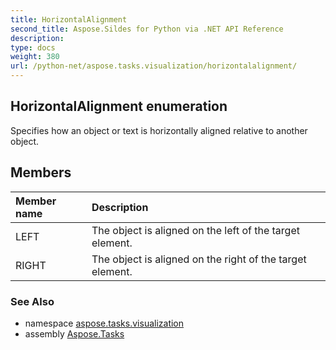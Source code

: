 ```yaml
---
title: HorizontalAlignment
second_title: Aspose.Sildes for Python via .NET API Reference
description: 
type: docs
weight: 380
url: /python-net/aspose.tasks.visualization/horizontalalignment/
---
```


## HorizontalAlignment enumeration

Specifies how an object or text is horizontally aligned relative to another object.

## Members
| Member name | Description |
| :- | :- |
|LEFT|The object is aligned on the left of the target element.|
|RIGHT|The object is aligned on the right of the target element.|

### See Also

* namespace [aspose.tasks.visualization](../../aspose.tasks.visualization/)
* assembly [Aspose.Tasks](/tasks/python-net/)

